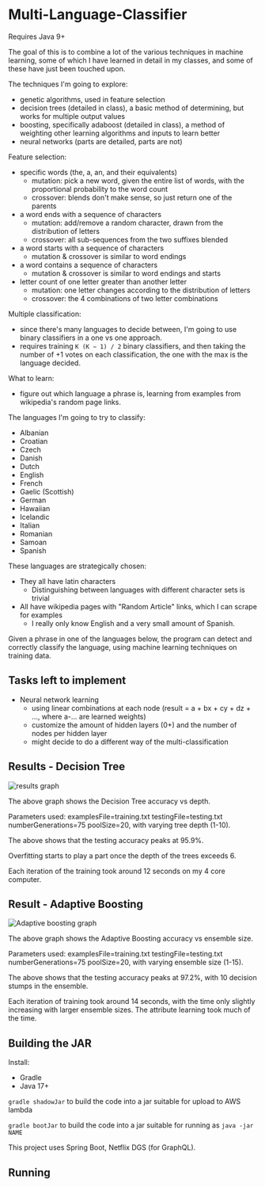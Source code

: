 # Multi-Language-Classifier

Requires Java 9+

The goal of this is to combine a lot of the various techniques in machine learning, 
some of which I have learned in detail in my classes, and some of these have just been touched upon.

The techniques I'm going to explore:
  - genetic algorithms, used in feature selection
  - decision trees (detailed in class), a basic method of determining, but works for multiple output values
  - boosting, specifically adaboost (detailed in class), a method of weighting other learning algorithms and inputs to learn better
  - neural networks (parts are detailed, parts are not)
  
Feature selection:
  - specific words (the, a, an, and their equivalents)
    - mutation: pick a new word, given the entire list of words, with the proportional probability to the word count
    - crossover: blends don't make sense, so just return one of the parents
  - a word ends with a sequence of characters
    - mutation: add/remove a random character, drawn from the distribution of letters
    - crossover: all sub-sequences from the two suffixes blended
  - a word starts with a sequence of characters
    - mutation & crossover is similar to word endings
  - a word contains a sequence of characters
    - mutation & crossover is similar to word endings and starts
  - letter count of one letter greater than another letter
    - mutation: one letter changes according to the distribution of letters
    - crossover: the 4 combinations of two letter combinations
  
Multiple classification:
  - since there's many languages to decide between, I'm going to use binary classifiers in a one vs one approach.
  - requires training `K (K − 1) / 2` binary classifiers, and then taking the number of +1 votes on each classification, the one with the max is the language decided.

What to learn:
  - figure out which language a phrase is, learning from examples from wikipedia's random page links.
  
The languages I'm going to try to classify:
  - Albanian
  - Croatian
  - Czech
  - Danish
  - Dutch
  - English
  - French
  - Gaelic (Scottish)
  - German
  - Hawaiian
  - Icelandic
  - Italian
  - Romanian
  - Samoan
  - Spanish
  
These languages are strategically chosen:
  - They all have latin characters
     - Distinguishing between languages with different character sets is trivial
  - All have wikipedia pages with "Random Article" links, which I can scrape for examples
     - I really only know English and a very small amount of Spanish.


Given a phrase in one of the languages below, the program can detect and correctly classify the language, using machine learning techniques on training data.


## Tasks left to implement

  - Neural network learning
    - using linear combinations at each node (result = a + bx + cy + dz + ..., where a-... are learned weights)
    - customize the amount of hidden layers (0+) and the number of nodes per hidden layer
    - might decide to do a different way of the multi-classification


## Results - Decision Tree

![results graph](accuracy.png)

The above graph shows the Decision Tree accuracy vs depth.

Parameters used: examplesFile=training.txt testingFile=testing.txt numberGenerations=75 poolSize=20,
with varying tree depth (1-10).

The above shows that the testing accuracy peaks at 95.9%.

Overfitting starts to play a part once the depth of the trees exceeds 6.

Each iteration of the training took around 12 seconds on my 4 core computer.

## Result - Adaptive Boosting

![Adaptive boosting graph](boosting.png)

The above graph shows the Adaptive Boosting accuracy vs ensemble size.

Parameters used: examplesFile=training.txt testingFile=testing.txt numberGenerations=75 poolSize=20,
with varying ensemble size (1-15).

The above shows that the testing accuracy peaks at 97.2%, with 10 decision stumps in the ensemble.

Each iteration of training took around 14 seconds, with the time only slightly increasing
with larger ensemble sizes. The attribute learning took much of the time.

## Building the JAR

Install:
* Gradle
* Java 17+

`gradle shadowJar` to build the code into a jar suitable for upload to AWS lambda

`gradle bootJar` to build the code into a jar suitable for running as `java -jar NAME`

This project uses Spring Boot, Netflix DGS (for GraphQL).

## Running